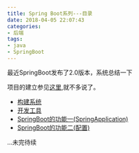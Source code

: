 ```yaml
---
title: Spring Boot系列---目录
date: 2018-04-05 22:07:43
categories: 
- 后端 
tags: 
- java 
- SpringBoot
---
```


最近SpringBoot发布了2.0版本，系统总结一下

项目的建立参见[这里](https://projects.spring.io/spring-boot/),就不多说了。

- [构建系统](http://songbingjia.cn/2018/04/05/Spring-Boot%E7%B3%BB%E5%88%97-%E6%9E%84%E5%BB%BA%E7%B3%BB%E7%BB%9F/)
- [开发工具](http://songbingjia.cn/2018/04/06/Spring-Boot%E7%B3%BB%E5%88%97-%E5%BC%80%E5%8F%91%E5%B7%A5%E5%85%B7/)
- [SpringBoot的功能一(SpringApplication)](http://songbingjia.cn/2018/04/07/Spring-Boot%E7%B3%BB%E5%88%97-Spring-Boot%E7%9A%84%E5%8A%9F%E8%83%BD%E4%B8%80/)
- [SpringBoot的功能二(配置)](http://songbingjia.cn/2018/04/09/Spring-Boot%E7%B3%BB%E5%88%97-Spring-Boot%E7%9A%84%E5%8A%9F%E8%83%BD%E4%BA%8C-%E9%85%8D%E7%BD%AE/)

...未完待续
